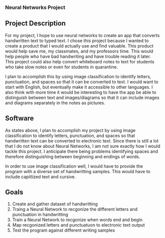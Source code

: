 
###  Neural Networks Project
## Project Description
For my project, I hope to use neural networks to create an app that converts handwritten text to typed text. I chose this project because I wanted to create a product that I would actually use and find valuable. This product would help save me, my classmates, and my professors time. This would help people who have bad handwriting and have trouble reading it later. This project could also help convert whiteboard notes to text for students who take slow notes or even for students in quarantine.

I plan to accomplish this by using image classification to identify letters, punctuation, and spaces so that it can be converted to text. I would want to start with English, but eventually make it accessible to other languages. I also think with more time it would be interesting to have the app be able to distinguish between text and images/diagrams so that it can include images and diagrams separately in the notes as pictures. 

## Software
As states above, I plan to accomplish my project by using image classification to identify letters, punctuation, and spaces so that handwritten text can be converted to electronic text. Since there is still a lot that I do not know about Neural Networks, I am not sure exactly how I would tackle this project. I anticipate there being problems identifying spaces and therefore distinguishing between beginning and endings of words. 

In order to use image classification well, I would have to provide the program with a diverse set of handwritting samples. This would have to include capitlized text and cursive. 

## Goals 
1. Create and gather dataset of handwritting 
2. Traing a Neural Network to recgonize the different letters and punctuation in handwritting 
3. Train a Neural Network to recgonize when words end and begin
4. Map recgonized letters and punctuatuon to electronic text output 
5. Test the program against different writing samples
 
